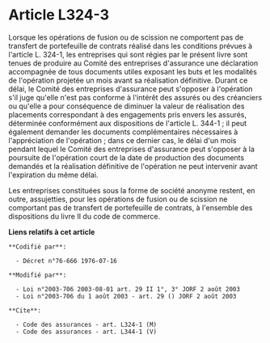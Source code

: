 # Article L324-3

Lorsque les opérations de fusion ou de scission ne comportent pas de transfert de portefeuille de contrats réalisé dans les
conditions prévues à l'article L. 324-1, les entreprises qui sont régies par le présent livre sont tenues de produire au
Comité des entreprises d'assurance une déclaration accompagnée de tous documents utiles exposant les buts et les modalités de
l'opération projetée un mois avant sa réalisation définitive. Durant ce délai, le Comité des entreprises d'assurance peut
s'opposer à l'opération s'il juge qu'elle n'est pas conforme à l'intérêt des assurés ou des créanciers ou qu'elle a pour
conséquence de diminuer la valeur de réalisation des placements correspondant à des engagements pris envers les assurés,
déterminée conformément aux dispositions de l'article L. 344-1 ; il peut également demander les documents complémentaires
nécessaires à l'appréciation de l'opération ; dans ce dernier cas, le délai d'un mois pendant lequel le Comité des
entreprises d'assurance peut s'opposer à la poursuite de l'opération court de la date de production des documents demandés et
la réalisation définitive de l'opération ne peut intervenir avant l'expiration du même délai.

Les entreprises constituées sous la forme de société anonyme restent, en outre, assujetties, pour les opérations de fusion ou
de scission ne comportant pas de transfert de portefeuille de contrats, à l'ensemble des dispositions du livre II du code de
commerce.

**Liens relatifs à cet article**

	**Codifié par**:

	  - Décret n°76-666 1976-07-16

	**Modifié par**:

	  - Loi n°2003-706 2003-08-01 art. 29 II 1°, 3° JORF 2 août 2003
	  - Loi n°2003-706 du 1 août 2003 - art. 29 () JORF 2 août 2003

	**Cite**:

	  - Code des assurances - art. L324-1 (M)
	  - Code des assurances - art. L344-1 (V)
